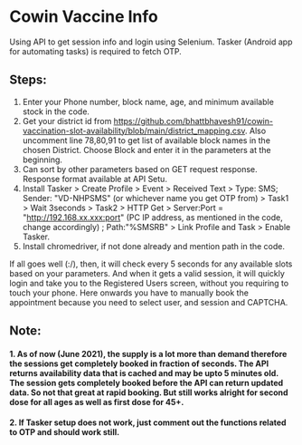 # Cowin Vaccine Info
Using API to get session info and login using Selenium. Tasker (Android app for automating tasks) is required to fetch OTP.

## Steps:

1. Enter your Phone number, block name, age, and minimum available stock in the code.
2. Get your district id from https://github.com/bhattbhavesh91/cowin-vaccination-slot-availability/blob/main/district_mapping.csv. Also uncomment line 78,80,91 to get list of available block names in the chosen District. Choose Block and enter it in the parameters at the beginning.
3. Can sort by other parameters based on GET request response. Response format available at API Setu.
4. Install Tasker > Create Profile > Event > Received Text > Type: SMS; Sender: "VD-NHPSMS" (or whichever name you get OTP from) > Task1 > Wait 3seconds > Task2 > HTTP Get > Server:Port = "http://192.168.xx.xxx:port" (PC IP address, as mentioned in the code, change accordingly) ; Path:"%SMSRB" > Link Profile and Task > Enable Tasker.
5. Install chromedriver, if not done already and mention path in the code.

If all goes well (:/), then, it will check every 5 seconds for any available slots based on your parameters. And when it gets a valid session, it will quickly login and take you to the Registered Users screen, without you requiring to touch your phone. Here onwards you have to manually book the appointment because you need to select user, and session and CAPTCHA.

## Note:
#### 1. As of now (June 2021), the supply is a lot more than demand therefore the sessions get completely booked in fraction of seconds. The API returns availability data that is cached and may be upto 5 minutes old. The session gets completely booked before the API can return updated data. So not that great at rapid booking. But still works alright for second dose for all ages as well as first dose for 45+.
#### 2. If Tasker setup does not work, just comment out the functions related to OTP and should work still.
